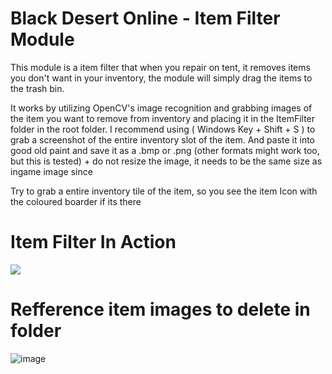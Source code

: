 # Black Desert Online - Item Filter Module

This module is a item filter that when you repair on tent, it removes items you don't want in your inventory, the module will simply drag the items to the trash bin.

It works by utilizing OpenCV's image recognition and  grabbing images of the item you want to remove from inventory and placing it in the ItemFilter folder in the root folder. 
I recommend using ( Windows Key + Shift + S ) to grab a screenshot of the entire inventory slot of the item. 
And paste it into good old paint and save it as a .bmp or .png (other formats might work too, but this is tested) + do not resize the image, it needs to be the same size as ingame image since 

Try to grab a entire inventory tile of the item, so you see the item Icon with the coloured boarder if its there

# Item Filter In Action
![](bdoItemFilter.gif)

# Refference item images to delete in folder
![image](https://github.com/NoPainNullGain/BDOItemFilter/assets/5794831/d1613acb-bc56-4b9c-8a71-f7e25c693ac4)



